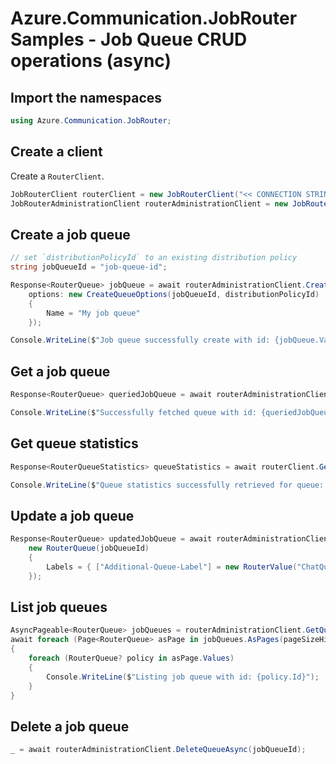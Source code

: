 # Azure.Communication.JobRouter Samples - Job Queue CRUD operations (async)

## Import the namespaces

```C# Snippet:Azure_Communication_JobRouter_Tests_Samples_UsingStatements
using Azure.Communication.JobRouter;
```

## Create a client

Create a `RouterClient`.

```C# Snippet:Azure_Communication_JobRouter_Tests_Samples_CreateClient
JobRouterClient routerClient = new JobRouterClient("<< CONNECTION STRING >>");
JobRouterAdministrationClient routerAdministrationClient = new JobRouterAdministrationClient("<< CONNECTION STRING >>");
```

## Create a job queue

```C# Snippet:Azure_Communication_JobRouter_Tests_Samples_Crud_CreateJobQueue_Async
// set `distributionPolicyId` to an existing distribution policy
string jobQueueId = "job-queue-id";

Response<RouterQueue> jobQueue = await routerAdministrationClient.CreateQueueAsync(
    options: new CreateQueueOptions(jobQueueId, distributionPolicyId)
    {
        Name = "My job queue"
    });

Console.WriteLine($"Job queue successfully create with id: {jobQueue.Value.Id}");
```

## Get a job queue

```C# Snippet:Azure_Communication_JobRouter_Tests_Samples_Crud_GetJobQueue_Async
Response<RouterQueue> queriedJobQueue = await routerAdministrationClient.GetQueueAsync(jobQueueId);

Console.WriteLine($"Successfully fetched queue with id: {queriedJobQueue.Value.Id}");
```

## Get queue statistics

```C# Snippet:Azure_Communication_JobRouter_Tests_Samples_Crud_GetJobQueueStat_Async
Response<RouterQueueStatistics> queueStatistics = await routerClient.GetQueueStatisticsAsync(jobQueueId);

Console.WriteLine($"Queue statistics successfully retrieved for queue: {JsonSerializer.Serialize(queueStatistics.Value)}");
```


## Update a job queue

```C# Snippet:Azure_Communication_JobRouter_Tests_Samples_Crud_UpdateGetJobQueue_Async
Response<RouterQueue> updatedJobQueue = await routerAdministrationClient.UpdateQueueAsync(
    new RouterQueue(jobQueueId)
    {
        Labels = { ["Additional-Queue-Label"] = new RouterValue("ChatQueue") }
    });
```

## List job queues

```C# Snippet:Azure_Communication_JobRouter_Tests_Samples_Crud_GetJobQueues_Async
AsyncPageable<RouterQueue> jobQueues = routerAdministrationClient.GetQueuesAsync();
await foreach (Page<RouterQueue> asPage in jobQueues.AsPages(pageSizeHint: 10))
{
    foreach (RouterQueue? policy in asPage.Values)
    {
        Console.WriteLine($"Listing job queue with id: {policy.Id}");
    }
}
```

## Delete a job queue

```C# Snippet:Azure_Communication_JobRouter_Tests_Samples_Crud_DeleteJobQueue_Async
_ = await routerAdministrationClient.DeleteQueueAsync(jobQueueId);
```
